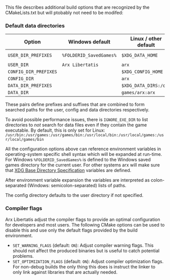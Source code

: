 
This file describes additional build options that are recognized by the CMakeLists.txt but will ptobably not need to be modifed:

### Default data directories

| Option                | Windows default         |  Linux / other default | Mac default     |
|---------------------- | ----------------------- | ---------------------- | --------------- |
| `USER_DIR_PREFIXES`   | `%FOLDERID_SavedGames%` | `$XDG_DATA_HOME`       | `~/Library/Application Support` |
| `USER_DIR`            | `Arx Libertatis`        | `arx`                  | `ArxLibertatis` |
| `CONFIG_DIR_PREFIXES` |                         | `$XDG_CONFIG_HOME`     |                 |
| `CONFIG_DIR`          |                         | `arx`                  |                 |
| `DATA_DIR_PREFIXES`   |                         | `$XDG_DATA_DIRS:/opt`  | `/Applications` |
| `DATA_DIR`            |                         | `games/arx:arx`        | `ArxLibertatis` |

These pairs define prefixes and suffixes that are combined to form searched paths for the user, config and data directories respectively.

To avoid possible performance issues, there is `IGNORE_EXE_DIR` to list directories to *not* search for data files even if they contain the game executable. By default, this is only set for Linux: `/usr/bin:/usr/games:/usr/games/bin:/usr/local/bin:/usr/local/games:/usr/local/games/bin`

All the configuration options above can reference environment variables in operating-system specific shell syntax which will be expanded at run-time. For Windows `%FOLDERID_SavedGames%` is defined to the Windows saved games directory for the current user. For other systems arx will make sure that [XDG Base Directory Specification](http://standards.freedesktop.org/basedir-spec/basedir-spec-latest.html) variables are defined.

After environment variable expansion the variables are interpreted as colon-separated (Windows: semicolon-separated) lists of paths.

The config directory defaults to the user directory if not specified.

### Compiler flags

Arx Libertatis adjust the compiler flags to provide an optimal configuration for developers and most users. The following CMake options can be used to disable this and use only the default flags provided by the build environment.

* `SET_WARNING_FLAGS` (default: `ON`): Adjust compiler warning flags. This should not affect the produced binaries but is useful to catch potential problems.
* `SET_OPTIMIZATION_FLAGS` (default: `ON`): Adjust compiler optimization flags. For non-debug builds the only thing this does is instruct the linker to only link against libraries that are actually needed.
